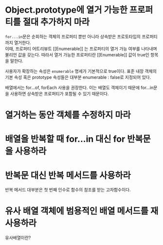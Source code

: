 # Object.prototype에 열거 가능한 프로퍼티를 절대 추가하지 마라

`for...in`문은 순회하는 객체의 프로퍼티 뿐만 아니라 상속받은 프로토타입의 프로퍼티까지 열거한다. <br />
이때, 프로퍼티 어트리뷰트 [[Enumerable]] 는 프로퍼티의 열거 가능 여부를 나타내며 불리언 값을 갖는다. 
따라서 열거 가능한 프로퍼티란 [[Enumerable]] 값이 true인 항목을 말한다.

사용자가 확장하는 속성은 `enumerable` 명세가 기본적으로 true이다.
표준 내장 객체의 기본 속성 혹은 prototype 속성들은 대부분 enumerable : false로 지정되어 있다.

배열에서는 for...of, forEach 사용을 권장한다. 이는 배열도 객체이기 때문에 for...in문을 사용하면 상속받은 프로퍼티가 포함될 수 있기 때문이다.

# 열거하는 동안 객체를 수정하지 마라

# 배열을 반복할 때 for...in 대신 for 반복문을 사용하라

# 반복문 대신 반복 메서드를 사용하라

반복 메서드 대부분은 첫 번째 인수로 함수의 참조를 받는 고차함수이다.

# 유사 배열 객체에 범용적인 배열 메서드를 재사용하라

유사배열이란? 
